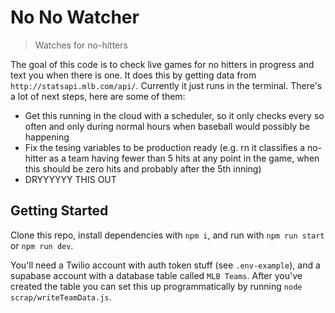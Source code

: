 # No No Watcher

> Watches for no-hitters

The goal of this code is to check live games for no hitters in progress and text you when there is one. It does this by getting data from `http://statsapi.mlb.com/api/`. Currently it just runs in the terminal. There's a lot of next steps, here are some of them:

* Get this running in the cloud with a scheduler, so it only checks every so often and only during normal hours when baseball would possibly be happening
* Fix the tesing variables to be production ready (e.g. rn it classifies a no-hitter as a team having fewer than 5 hits at any point in the game, when this should be zero hits and probably after the 5th inning)
* DRYYYYYY THIS OUT

## Getting Started

Clone this repo, install dependencies with `npm i`, and run with `npm run start` or `npm run dev`.

You'll need a Twilio account with auth token stuff (see `.env-example`), and a supabase account with a database table called `MLB Teams`. After you've created the table you can set this up programmatically by running `node scrap/writeTeamData.js`.